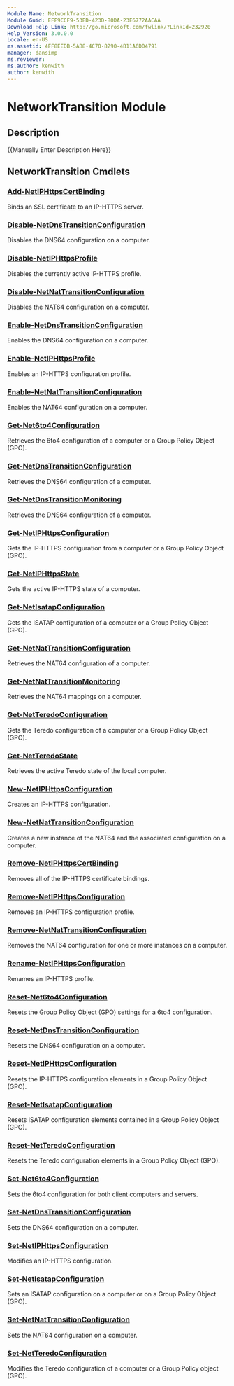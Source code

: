 ```yaml
---
Module Name: NetworkTransition
Module Guid: EFF9CCF9-53ED-423D-B0DA-23E6772AACAA
Download Help Link: http://go.microsoft.com/fwlink/?LinkId=232920
Help Version: 3.0.0.0
Locale: en-US
ms.assetid: 4FF8EEDB-5AB8-4C70-8290-4B11A6D04791
manager: dansimp
ms.reviewer:
ms.author: kenwith
author: kenwith
---
```


# NetworkTransition Module
## Description
{{Manually Enter Description Here}}

## NetworkTransition Cmdlets
### [Add-NetIPHttpsCertBinding](./Add-NetIPHttpsCertBinding.md)
Binds an SSL certificate to an IP-HTTPS server.

### [Disable-NetDnsTransitionConfiguration](./Disable-NetDnsTransitionConfiguration.md)
Disables the DNS64 configuration on a computer.

### [Disable-NetIPHttpsProfile](./Disable-NetIPHttpsProfile.md)
Disables the currently active IP-HTTPS profile.

### [Disable-NetNatTransitionConfiguration](./Disable-NetNatTransitionConfiguration.md)
Disables the NAT64 configuration on a computer.

### [Enable-NetDnsTransitionConfiguration](./Enable-NetDnsTransitionConfiguration.md)
Enables the DNS64 configuration on a computer.

### [Enable-NetIPHttpsProfile](./Enable-NetIPHttpsProfile.md)
Enables an IP-HTTPS configuration profile.

### [Enable-NetNatTransitionConfiguration](./Enable-NetNatTransitionConfiguration.md)
Enables the NAT64 configuration on a computer.

### [Get-Net6to4Configuration](./Get-Net6to4Configuration.md)
Retrieves the 6to4 configuration of a computer or a Group Policy Object (GPO).

### [Get-NetDnsTransitionConfiguration](./Get-NetDnsTransitionConfiguration.md)
Retrieves the DNS64 configuration of a computer.

### [Get-NetDnsTransitionMonitoring](./Get-NetDnsTransitionMonitoring.md)
Retrieves the DNS64 configuration of a computer.

### [Get-NetIPHttpsConfiguration](./Get-NetIPHttpsConfiguration.md)
Gets the IP-HTTPS configuration from a computer or a Group Policy Object (GPO).

### [Get-NetIPHttpsState](./Get-NetIPHttpsState.md)
Gets the active IP-HTTPS state of a computer.

### [Get-NetIsatapConfiguration](./Get-NetIsatapConfiguration.md)
Gets the ISATAP configuration of a computer or a Group Policy Object (GPO).

### [Get-NetNatTransitionConfiguration](./Get-NetNatTransitionConfiguration.md)
Retrieves the NAT64 configuration of a computer.

### [Get-NetNatTransitionMonitoring](./Get-NetNatTransitionMonitoring.md)
Retrieves the NAT64 mappings on a computer.

### [Get-NetTeredoConfiguration](./Get-NetTeredoConfiguration.md)
Gets the Teredo configuration of a computer or a Group Policy Object (GPO).

### [Get-NetTeredoState](./Get-NetTeredoState.md)
Retrieves the active Teredo state of the local computer.

### [New-NetIPHttpsConfiguration](./New-NetIPHttpsConfiguration.md)
Creates an IP-HTTPS configuration.

### [New-NetNatTransitionConfiguration](./New-NetNatTransitionConfiguration.md)
Creates a new instance of the NAT64 and the associated configuration on a computer.

### [Remove-NetIPHttpsCertBinding](./Remove-NetIPHttpsCertBinding.md)
Removes all of the IP-HTTPS certificate bindings.

### [Remove-NetIPHttpsConfiguration](./Remove-NetIPHttpsConfiguration.md)
Removes an IP-HTTPS configuration profile.

### [Remove-NetNatTransitionConfiguration](./Remove-NetNatTransitionConfiguration.md)
Removes the NAT64 configuration for one or more instances on a computer.

### [Rename-NetIPHttpsConfiguration](./Rename-NetIPHttpsConfiguration.md)
Renames an IP-HTTPS profile.

### [Reset-Net6to4Configuration](./Reset-Net6to4Configuration.md)
Resets the Group Policy Object (GPO) settings for a 6to4 configuration.

### [Reset-NetDnsTransitionConfiguration](./Reset-NetDnsTransitionConfiguration.md)
Resets the DNS64 configuration on a computer.

### [Reset-NetIPHttpsConfiguration](./Reset-NetIPHttpsConfiguration.md)
Resets the IP-HTTPS configuration elements in a Group Policy Object (GPO).

### [Reset-NetIsatapConfiguration](./Reset-NetIsatapConfiguration.md)
Resets ISATAP configuration elements contained in a Group Policy Object (GPO).

### [Reset-NetTeredoConfiguration](./Reset-NetTeredoConfiguration.md)
Resets the Teredo configuration elements in a Group Policy Object (GPO).

### [Set-Net6to4Configuration](./Set-Net6to4Configuration.md)
Sets the 6to4 configuration for both client computers and servers.

### [Set-NetDnsTransitionConfiguration](./Set-NetDnsTransitionConfiguration.md)
Sets the DNS64 configuration on a computer.

### [Set-NetIPHttpsConfiguration](./Set-NetIPHttpsConfiguration.md)
Modifies an IP-HTTPS configuration.

### [Set-NetIsatapConfiguration](./Set-NetIsatapConfiguration.md)
Sets an ISATAP configuration on a computer or on a Group Policy Object (GPO).

### [Set-NetNatTransitionConfiguration](./Set-NetNatTransitionConfiguration.md)
Sets the NAT64 configuration on a computer.

### [Set-NetTeredoConfiguration](./Set-NetTeredoConfiguration.md)
Modifies the Teredo configuration of a computer or a Group Policy object (GPO).


